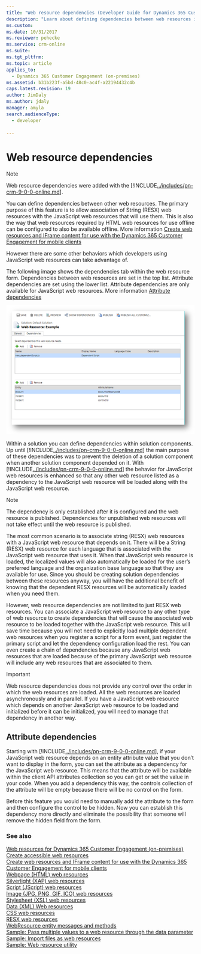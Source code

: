 ```yaml
---
title: "Web resource dependencies (Developer Guide for Dynamics 365 Customer Engagement (on-premises)) | MicrosoftDocs"
description: "Learn about defining dependencies between web resources in Dynamics 365 Customer Engagement. "
ms.custom: 
ms.date: 10/31/2017
ms.reviewer: pehecke
ms.service: crm-online
ms.suite: 
ms.tgt_pltfrm: 
ms.topic: article
applies_to: 
  - Dynamics 365 Customer Engagement (on-premises)
ms.assetid: b31b223f-a5bd-48c0-ac4f-a22194432c4b
caps.latest.revision: 19
author: JimDaly
ms.author: jdaly
manager: amyla
search.audienceType: 
  - developer

---
```

# Web resource dependencies

> [!NOTE]
> Web resource dependencies were added with the [!INCLUDE[../includes/pn-crm-9-0-0-online.md](../includes/pn-crm-9-0-0-online.md)].

You can define dependencies between other web resources. The primary purpose of this feature is to allow association of String (RESX) web resources with the JavaScript web resources that will use them. This is also the way that web resources required by HTML web resources for use offline can be configured to also be available offline. More information [Create web resources and IFrame content for use with the Dynamics 365 Customer Engagement for mobile clients](create-web-resources-iframe-mobile.md)

However there are some other behaviors which developers using JavaScript web resources can take advantage of.

The following image shows the dependencies tab within the web resource form. Dependencies between web resources are set in the top list. Attribute dependencies are set using the lower list. Attribute dependencies are only available for JavaScript web resources. More information [Attribute dependencies](#attribute-dependencies)

![web resource dependencies tab](media/web-resource-dependencies.PNG)

Within a solution you can define dependencies within solution components. Up until [!INCLUDE[../includes/pn-crm-9-0-0-online.md](../includes/pn-crm-9-0-0-online.md)] the main purpose of these dependencies was to prevent the deletion of a solution component when another solution component depended on it. With [!INCLUDE[../includes/pn-crm-9-0-0-online.md](../includes/pn-crm-9-0-0-online.md)] the behavior for JavaScript web resources is enhanced so that any other web resource listed as a dependency to the JavaScript web resource will be loaded along with the JavaScript web resource. 

> [!NOTE]
> The dependency is only established after it is configured and the web resource is published. Dependencies for unpublished web resources will not take effect until the web resource is published.

The most common scenario is to associate string (RESX) web resources with a JavaScript web resource that depends on it. There will be a String (RESX) web resource for each language that is associated with the JavaScript web resource that uses it. When that JavaScript web resource is loaded, the localized values will also automatically be loaded for the user’s preferred language and the organization base language so that they are available for use. Since you should be creating solution dependencies between these resources anyway, you will have the additional benefit of knowing that the dependent RESX resources will be automatically loaded when you need them.

However, web resource dependencies are not limited to just RESX web resources. You can associate a JavaScript web resource to any other type of web resource to create dependencies that will cause the associated web resource to be loaded together with the JavaScript web resource. This will save time because you will not need to explicitly load multiple dependent web resources when you register a script for a form event, just register the primary script and let the dependency configuration load the rest. You can even create a chain of dependencies because any JavaScript web resources that are loaded because of the primary JavaScript web resource will include any web resources that are associated to them.

> [!IMPORTANT]
> Web resource dependencies does not provide any control over the order in which the web resources are loaded. All the web resources are loaded asynchronously and in parallel. If you have a JavaScript web resource which depends on another JavaScript web resource to be loaded and initialized before it can be initialized, you will need to manage that dependency in another way.

<a name="attribute-dependencies"></a>

## Attribute dependencies
<!--TODO: Add links to the attribute and attribute.controls collection definitions in the Client API reference -->
Starting with [!INCLUDE[../includes/pn-crm-9-0-0-online.md](../includes/pn-crm-9-0-0-online.md)], if your JavaScript web resource depends on an entity attribute value that you don’t want to display in the form, you can set the attribute as a dependency for the JavaScript web resource. This means that the attribute will be available within the client API attributes collection so you can get or set the value in your code. When you add a dependency this way, the controls collection of the attribute will be empty because there will be no control on the form.

Before this feature you would need to manually add the attribute to the form and then configure the control to be hidden. Now you can establish this dependency more directly and eliminate the possibility that someone will remove the hidden field from the form. 

### See also
[Web resources for Dynamics 365 Customer Engagement (on-premises)](web-resources.md)<br />
[Create accessible web resources](create-accessible-web-resources.md)<br />
[Create web resources and IFrame content for use with the Dynamics 365 Customer Engagement for mobile clients](create-web-resources-iframe-mobile.md)<br />
[Webpage (HTML) web resources](webpage-html-web-resources.md)<br />
[Silverlight (XAP) web resources](silverlight-xap-web-resources.md)<br />
[Script (JScript) web resources](script-jscript-web-resources.md)<br />
[Image (JPG, PNG, GIF, ICO) web resources](image-web-resources.md)<br />
[Stylesheet (XSL) web resources](stylesheet-xsl-web-resources.md)<br />
[Data (XML) Web resources](data-xml-web-resources.md)<br />
[CSS web resources](css-web-resources.md)<br />
[RESX web resources](resx-web-resources.md)<br />
[WebResource entity messages and methods](webresource-entity-messages-methods.md)<br />
[Sample: Pass multiple values to a  web resource through the data parameter](sample-pass-multiple-values-web-resource-through-data-parameter.md)<br />
[Sample: Import files as web resources](sample-import-files-web-resources.md)<br />
[Sample: Web resource utility](sample-web-resource-utility.md)<br />
